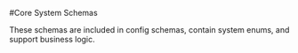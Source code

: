 #Core System Schemas

These schemas are included in config schemas, contain system enums, and support business logic.